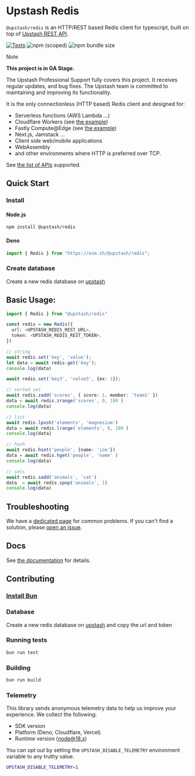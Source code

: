# Upstash Redis

`@upstash/redis` is an HTTP/REST based Redis client for typescript, built on top
of [Upstash REST API](https://docs.upstash.com/features/restapi).

[![Tests](https://github.com/upstash/upstash-redis/actions/workflows/tests.yaml/badge.svg)](https://github.com/upstash/upstash-redis/actions/workflows/tests.yaml)
![npm (scoped)](https://img.shields.io/npm/v/@upstash/redis)
![npm bundle size](https://img.shields.io/bundlephobia/minzip/@upstash/redis)

> [!NOTE]  
> **This project is in GA Stage.**
>
> The Upstash Professional Support fully covers this project. It receives regular updates, and bug fixes. The Upstash team is committed to maintaining and improving its functionality.

It is the only connectionless (HTTP based) Redis client and designed for:

- Serverless functions (AWS Lambda ...)
- Cloudflare Workers (see
  [the example](https://github.com/upstash/upstash-redis/tree/main/examples/cloudflare-workers))
- Fastly Compute@Edge (see
  [the example](https://github.com/upstash/upstash-redis/tree/main/examples/fastly))
- Next.js, Jamstack ...
- Client side web/mobile applications
- WebAssembly
- and other environments where HTTP is preferred over TCP.

See
[the list of APIs](https://upstash.com/docs/redis/overall/rediscompatibility)
supported.

## Quick Start

### Install

#### Node.js

```bash
npm install @upstash/redis
```

#### Deno

```ts
import { Redis } from "https://esm.sh/@upstash/redis";
```

### Create database

Create a new redis database on [upstash](https://console.upstash.com/)

## Basic Usage:

```ts
import { Redis } from "@upstash/redis"

const redis = new Redis({
  url: <UPSTASH_REDIS_REST_URL>,
  token: <UPSTASH_REDIS_REST_TOKEN>,
})

// string
await redis.set('key', 'value');
let data = await redis.get('key');
console.log(data)

await redis.set('key3', 'value3', {ex: 1});

// sorted set
await redis.zadd('scores', { score: 1, member: 'team1' })
data = await redis.zrange('scores', 0, 100 )
console.log(data)

// list
await redis.lpush('elements', 'magnesium')
data = await redis.lrange('elements', 0, 100 )
console.log(data)

// hash
await redis.hset('people', {name: 'joe'})
data = await redis.hget('people', 'name' )
console.log(data)

// sets
await redis.sadd('animals', 'cat')
data  = await redis.spop('animals', 1)
console.log(data)
```

## Troubleshooting

We have a
[dedicated page](https://docs.upstash.com/redis/sdks/javascriptsdk/troubleshooting)
for common problems. If you can't find a solution, please
[open an issue](https://github.com/upstash/upstash-redis/issues/new).

## Docs

See [the documentation](https://docs.upstash.com/features/javascriptsdk) for
details.

## Contributing

### [Install Bun](https://bun.sh/docs/installation)

### Database

Create a new redis database on [upstash](https://console.upstash.com/) and copy
the url and token

### Running tests

```sh
bun run test
```

### Building

```sh
bun run build
```


### Telemetry

This library sends anonymous telemetry data to help us improve your experience.
We collect the following:

- SDK version
- Platform (Deno, Cloudflare, Vercel)
- Runtime version (node@18.x)

You can opt out by setting the `UPSTASH_DISABLE_TELEMETRY` environment variable
to any truthy value.

```sh
UPSTASH_DISABLE_TELEMETRY=1
```

